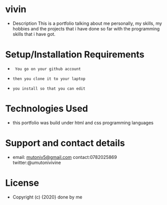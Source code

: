 # vivin
 
 - Description
 This is a portfolio talking about me personally, my skills, my hobbies and the projects that i have done so far with the programming skills that i have got.

 # Setup/Installation Requirements

  -      You go on your github account
  -     then you clone it to your laptop
  -     you install so that you can edit

  # Technologies Used
  - this portfolio was build under html and css programming languages

  # Support and contact details

  - email: mutoniv5@gmail.com contact:0782025869 twitter:@umutonivivine

  # License

  - Copyright (c) {2020} done by me
  
  
